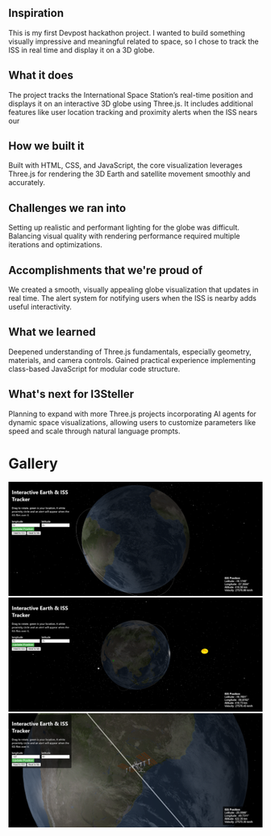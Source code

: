 ## Inspiration
This is my first Devpost hackathon project. I wanted to build something visually impressive and meaningful related to space, so I chose to track the ISS in real time and display it on a 3D globe.

## What it does
The project tracks the International Space Station’s real-time position and displays it on an interactive 3D globe using Three.js. It includes additional features like user location tracking and proximity alerts when the ISS nears our

## How we built it
Built with HTML, CSS, and JavaScript, the core visualization leverages Three.js for rendering the 3D Earth and satellite movement smoothly and accurately.

## Challenges we ran into
Setting up realistic and performant lighting for the globe was difficult. Balancing visual quality with rendering performance required multiple iterations and optimizations.

## Accomplishments that we're proud of
We created a smooth, visually appealing globe visualization that updates in real time. The alert system for notifying users when the ISS is nearby adds useful interactivity.

## What we learned
Deepened understanding of Three.js fundamentals, especially geometry, materials, and camera controls. Gained practical experience implementing class-based JavaScript for modular code structure.

## What's next for I3Steller
Planning to expand with more Three.js projects incorporating AI agents for dynamic space visualizations, allowing users to customize parameters like speed and scale through natural language prompts.

# Gallery
![Alt text](./assets/first.png)
![Alt text](./assets/second.png)
![Alt text](./assets/third.png)
